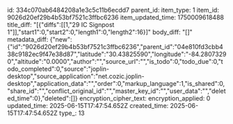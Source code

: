 id: 334c070ab6484208a1e3c5c11b6ecdd7
parent_id: 
item_type: 1
item_id: 9026d20ef29b4b53bf7521c3ffbc6236
item_updated_time: 1750009618488
title_diff: "[{\"diffs\":[[1,\"29 IC Signpost 1\"]],\"start1\":0,\"start2\":0,\"length1\":0,\"length2\":16}]"
body_diff: "[]"
metadata_diff: {"new":{"id":"9026d20ef29b4b53bf7521c3ffbc6236","parent_id":"04e810fd3cbb438c9182ec9f47e38d87","latitude":"30.43825590","longitude":"-84.28073290","altitude":"0.0000","author":"","source_url":"","is_todo":0,"todo_due":0,"todo_completed":0,"source":"joplin-desktop","source_application":"net.cozic.joplin-desktop","application_data":"","order":0,"markup_language":1,"is_shared":0,"share_id":"","conflict_original_id":"","master_key_id":"","user_data":"","deleted_time":0},"deleted":[]}
encryption_cipher_text: 
encryption_applied: 0
updated_time: 2025-06-15T17:47:54.652Z
created_time: 2025-06-15T17:47:54.652Z
type_: 13